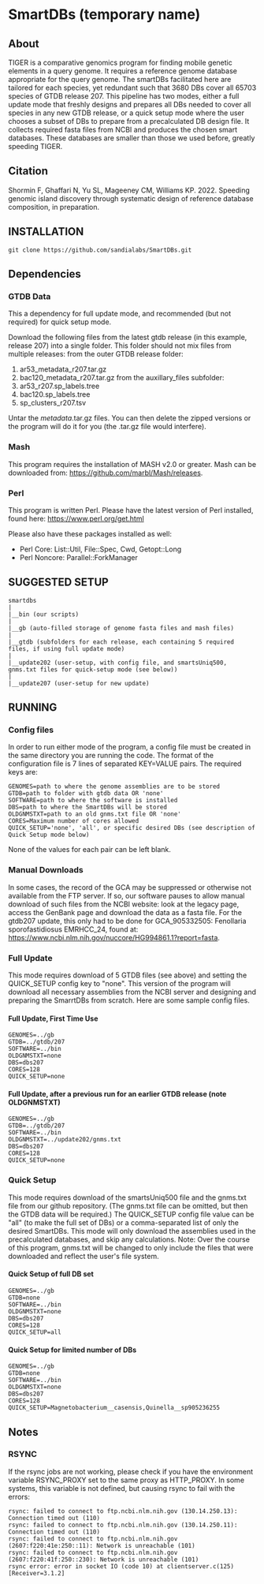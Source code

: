 # SmartDBs (temporary name)

## About
TIGER is a comparative genomics program for finding mobile genetic elements in a query genome. It requires a reference genome database appropriate for the query genome. The smartDBs facilitated here are tailored for each species, yet redundant such that 3680 DBs cover all 65703 species of GTDB release 207. This pipeline has two modes, either a full update mode that freshly designs and prepares all DBs needed to cover all species in any new GTDB release, or a quick setup mode where the user chooses a subset of DBs to prepare from a precalculated DB design file. It collects required fasta files from NCBI and produces the chosen smart databases. These databases are smaller than those we used before, greatly speeding TIGER.

## Citation
Shormin F, Ghaffari N, Yu SL, Mageeney CM, Williams KP. 2022. Speeding genomic island discovery through systematic design of reference database composition, in preparation.

## INSTALLATION
```
git clone https://github.com/sandialabs/SmartDBs.git
```

## Dependencies

### GTDB Data
This a dependency for full update mode, and recommended (but not required) for quick setup mode.

Download the following files from the latest gtdb release (in this example, release 207) into a single folder. This folder should not mix files from multiple releases:
 from the outer GTDB release folder:
  1. ar53_metadata_r207.tar.gz
  2. bac120_metadata_r207.tar.gz
 from the auxillary_files subfolder:
  3. ar53_r207.sp_labels.tree
  4. bac120.sp_labels.tree
  5. sp_clusters_r207.tsv

Untar the *metadata*.tar.gz files. You can then delete the zipped versions or the program will do it for you (the .tar.gz file would interfere).

### Mash
This program requires the installation of MASH v2.0 or greater. Mash can be downloaded from: https://github.com/marbl/Mash/releases.

### Perl
This program is written Perl. Please have the latest version of Perl installed, found here: https://www.perl.org/get.html

Please also have these packages installed as well:
 * Perl Core: List::Util, File::Spec, Cwd, Getopt::Long
 * Perl Noncore: Parallel::ForkManager

## SUGGESTED SETUP

```
smartdbs
|
|__bin (our scripts)
|
|__gb (auto-filled storage of genome fasta files and mash files)
|
|__gtdb (subfolders for each release, each containing 5 required files, if using full update mode)
|
|__update202 (user-setup, with config file, and smartsUniq500, gnms.txt files for quick-setup mode (see below))
|
|__update207 (user-setup for new update)
```

## RUNNING

### Config files
In order to run either mode of the program, a config file must be created in the same directory you are running the code. The format of the configuration file is 7 lines of separated KEY=VALUE pairs. The required keys are:

```
GENOMES=path to where the genome assemblies are to be stored
GTDB=path to folder with gtdb data OR 'none'
SOFTWARE=path to where the software is installed
DBS=path to where the SmartDBs will be stored
OLDGNMSTXT=path to an old gnms.txt file OR 'none'
CORES=Maximum number of cores allowed
QUICK_SETUP='none', 'all', or specific desired DBs (see description of Quick Setup mode below)
```

None of the values for each pair can be left blank.

### Manual Downloads
In some cases, the record of the GCA may be suppressed or otherwise not available from the FTP server. If so, our software pauses to allow manual download of such files from the NCBI website: look at the legacy page, access the GenBank page and download the data as a fasta file. For the gtdb207 update, this only had to be done for GCA_905332505: Fenollaria sporofastidiosus EMRHCC_24, found at: https://www.ncbi.nlm.nih.gov/nuccore/HG994861.1?report=fasta. 

### Full Update
This mode requires download of 5 GTDB files (see above) and setting the QUICK_SETUP config key to "none". This version of the program will download all necessary assemblies from the NCBI server and designing and preparing the SmarrtDBs from scratch. Here are some sample config files.

#### Full Update, First Time Use
```
GENOMES=../gb
GTDB=../gtdb/207
SOFTWARE=../bin
OLDGNMSTXT=none
DBS=dbs207
CORES=128
QUICK_SETUP=none
```

#### Full Update, after a previous run for an earlier GTDB release (note OLDGNMSTXT)
```
GENOMES=../gb
GTDB=../gtdb/207
SOFTWARE=../bin
OLDGNMSTXT=../update202/gnms.txt
DBS=dbs207
CORES=128
QUICK_SETUP=none
```

### Quick Setup
This mode requires download of the smartsUniq500 file and the gnms.txt file from our github repository. (The gnms.txt file can be omitted, but then the GTDB data will be required.) The QUICK_SETUP config file value can be "all" (to make the full set of DBs) or a comma-separated list of only the desired SmartDBs. This mode will only download the assemblies used in the precalculated databases, and skip any calculations. Note: Over the course of this program, gnms.txt will be changed to only include the files that were downloaded and reflect the user's file system.

#### Quick Setup of full DB set
```
GENOMES=../gb
GTDB=none
SOFTWARE=../bin
OLDGNMSTXT=none
DBS=dbs207
CORES=128
QUICK_SETUP=all
```
#### Quick Setup for limited number of DBs
```
GENOMES=../gb
GTDB=none
SOFTWARE=../bin
OLDGNMSTXT=none
DBS=dbs207
CORES=128
QUICK_SETUP=Magnetobacterium__casensis,Quinella__sp905236255

```
## Notes
### RSYNC
If the rsync jobs are not working, please check if you have the environment variable RSYNC_PROXY set to the same proxy as HTTP_PROXY. In some systems, this variable is not defined, but causing rsync to fail with the errors:
```
rsync: failed to connect to ftp.ncbi.nlm.nih.gov (130.14.250.13): Connection timed out (110)
rsync: failed to connect to ftp.ncbi.nlm.nih.gov (130.14.250.11): Connection timed out (110)
rsync: failed to connect to ftp.ncbi.nlm.nih.gov (2607:f220:41e:250::11): Network is unreachable (101)
rsync: failed to connect to ftp.ncbi.nlm.nih.gov (2607:f220:41f:250::230): Network is unreachable (101)
rsync error: error in socket IO (code 10) at clientserver.c(125) [Receiver=3.1.2]
``` 
